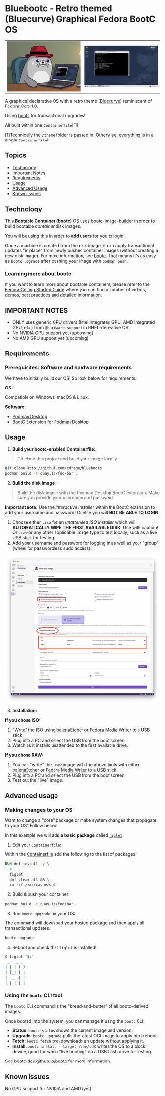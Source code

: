 # Bluebootc - Retro themed (Bluecurve) Graphical Fedora BootC OS

<table>
    <tr>
        <td><img src="theme/banner.png" alt="Banner" /></td>
        <td><img src="theme/screenshot.png" alt="Screenshot" /></td>
    </tr>
</table>

A graphical declarative OS with a retro theme ([Bluecurve](https://github.com/neeeeow/Bluecurve)) reminiscent of [Fedora Core 1.0](https://en.wikipedia.org/wiki/Fedora_Linux#History).

Using [bootc](https://bootc-dev.github.io/bootc/) for transactional upgrades!

All built within one `Containerfile`![1]

[1]Technically the `/theme` folder is passed in. Otherwise, everything is in a single `Containerfile`!

## Topics

- [Technology](#technology)
- [Important Notes](#important-notes)
- [Requirements](#requirements)
- [Usage](#usage)
- [Advanced Usage](#advanced-usage)
- [Known Issues](#known-issues)

## Technology

This **Bootable Container (bootc)** OS uses [bootc-image-builder](https://github.com/osbuild/bootc-image-builder) in order to build bootable _container_ disk images.

You will be using this in order to **add users** for you to login!

Once a machine is created from the disk image, it can apply transactional updates "in place" from newly pushed container images (without creating a new disk image). For more information, see [bootc](https://bootc-dev.github.io/bootc/). That means it's as easy as `bootc upgrade` after pushing your image with `podman push`.

### Learning more about bootc

If you want to learn more about bootable containers, please refer to the [Fedora Getting Started Guide](https://docs.fedoraproject.org/en-US/bootc/getting-started/) where you can find a number of videos, demos, best practices and detailed information.

## IMPORTANT NOTES

- ONLY uses generic GPU drivers (Intel integrated GPU, AMD integrated GPU, etc.) from `@hardware-support` in RHEL-derivative OS'
- No NVIDIA GPU support yet (upcoming)
- No AMD GPU support yet (upcoming)

## Requirements

### Prerequisites: Software and hardware requirements

We have to initially build our OS! So look below for requirements.

**OS:**

Compatible on Windows, macOS & Linux.

**Software:**

- [Podman Desktop](https://github.com/containers/podman-desktop)
- [BootC Extension for Podman Desktop](https://github.com/podman-desktop/extension-bootc)

## Usage

1. **Build your bootc-enabled Containerfile:**

> Git clone this project and build your image locally.

```sh
git clone http://github.com/cdrage/blueboots
podman build -t quay.io/foo/bar .
```

2. **Build the disk image:**

> Build the disk image with the Podman Desktop BootC extension. Make sure you provide your username and password.

**Important note:** Use the *interactive installer* within the BootC extension to add your username and password! Or else you will **NOT BE ABLE TO LOGIN**.

1. Choose either `.iso` for an *unattended ISO installer* which will **AUTOMATICALLY WIPE THE FIRST AVAILABLE DISK**. Use with caution! Or `.raw` or any other applicable image type to test locally, such as a live USB stick for testing.
2. Add your username and password for logging in as well as your "group" (wheel for passwordless sudo access):

![building](/theme/building.png)

3. **Installation:**

**If you chose ISO:**

1. "Write" the ISO using [balenaEtcher](https://etcher.balena.io/) or [Fedora Media Writer](https://en.wikipedia.org/wiki/Fedora_Media_Writer) to a USB stick
2. Plug into a PC and select the USB from the boot screen
3. Watch as it installs unattended to the first available drive.

**If you chose RAW:**
1. You can "write" the `.raw` image with the above tools with either [balenaEtcher](https://etcher.balena.io/) or [Fedora Media Writer](https://en.wikipedia.org/wiki/Fedora_Media_Writer) to a USB stick.
2. Plug into a PC and select the USB from the boot screen
3. Test out the "live" image.

## Advanced usage

### Making changes to your OS

Want to change a "core" package or make system changes that propagate to your OS? Follow below!

In this example we will **add a basic package** called [`figlet`](http://www.figlet.org/):


1. Edit your `Containerfile`:

Within the [Containerfile](/Containerfile) add the following to the list of packages:

```Dockerfile
RUN dnf install -y \
  # ...
  figlet
  dnf clean all && \
  rm -rf /var/cache/dnf
```

2. Build & push your container:

```sh
podman build -t quay.io/foo/bar .
```

3. Run `bootc upgrade` on your OS:

The command will download your hosted package and then apply all transactional updates.

```sh
bootc upgrade
```

4. Reboot and check that `figlet` is installed!

```sh
$ figlet "Hi"
 _   _ _ 
| | | (_)
| |_| | |
|  _  | |
|_| |_|_|
```

### Using the `bootc` CLI tool

The `bootc` CLI command is the "bread-and-butter" of all bootc-derived images.

Once booted into the system, you can manage it using the `bootc` CLI:

- **Status:** `bootc status` shows the current image and version.
- **Upgrade:** `bootc upgrade` pulls the latest OCI image to apply next reboot.
- **Fetch:** `bootc fetch` pre-downloads an update without applying it.
- **Install:** `bootc install --target /dev/sdX` writes the OS to a block device, good for when "live booting" on a USB flash drive for testing.

See [bootc-dev.github.io/bootc](https://bootc-dev.github.io/bootc) for more information.

## Known issues

No GPU support for NVIDIA and AMD (yet).